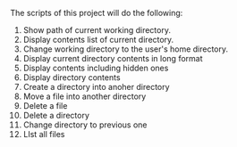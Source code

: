 The scripts of this project will do the following:
1. Show path of current working directory.
2. Display contents list of current directory.
3. Change working directory to the user's home directory.
4. Display current directory contents in long format
5. Display contents including hidden ones
6. Display directory contents
7. Create a directory into anoher directory
8. Move a file into another directory
9. Delete a file
10. Delete a directory
11. Change directory to previous one
12. LIst all files
